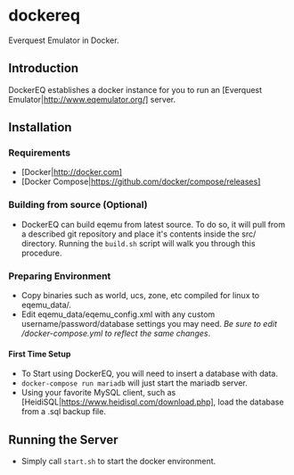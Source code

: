# dockereq
Everquest Emulator in Docker.

## Introduction

DockerEQ establishes a docker instance for you to run an [Everquest Emulator|http://www.eqemulator.org/] server.

## Installation

### Requirements
* [Docker|http://docker.com]
* [Docker Compose|https://github.com/docker/compose/releases]

### Building from source (Optional)
* DockerEQ can build eqemu from latest source. To do so, it will pull from a described git repository and place it's contents inside the src/ directory. Running the `build.sh` script will walk you through this procedure.

### Preparing Environment
* Copy binaries such as world, ucs, zone, etc compiled for linux to eqemu_data/.
* Edit eqemu_data/eqemu_config.xml with any custom username/password/database settings you may need. *Be sure to edit /docker-compose.yml to reflect the same changes*.

#### First Time Setup
* To Start using DockerEQ, you will need to insert a database with data. 
* `docker-compose run mariadb` will just start the mariadb server. 
* Using your favorite MySQL client, such as [HeidiSQL|https://www.heidisql.com/download.php], load the database from a .sql backup file.

## Running the Server
* Simply call `start.sh` to start the docker environment. 


